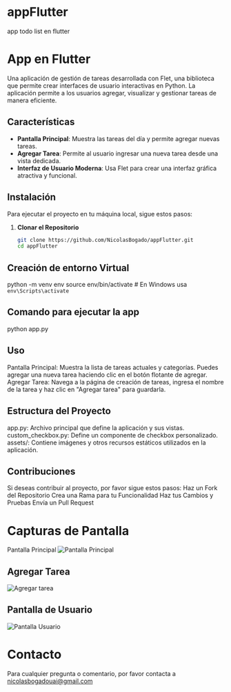 # appFlutter
app todo list en flutter

# App en Flutter 

Una aplicación de gestión de tareas desarrollada con Flet, una biblioteca que permite crear interfaces de usuario interactivas en Python. La aplicación permite a los usuarios agregar, visualizar y gestionar tareas de manera eficiente.

## Características

- **Pantalla Principal**: Muestra las tareas del día y permite agregar nuevas tareas.
- **Agregar Tarea**: Permite al usuario ingresar una nueva tarea desde una vista dedicada.
- **Interfaz de Usuario Moderna**: Usa Flet para crear una interfaz gráfica atractiva y funcional.

## Instalación

Para ejecutar el proyecto en tu máquina local, sigue estos pasos:

1. **Clonar el Repositorio**

   ```bash
   git clone https://github.com/NicolasBogado/appFlutter.git
   cd appFlutter

## Creación de entorno Virtual
python -m venv env
source env/bin/activate  # En Windows usa `env\Scripts\activate`

## Comando para ejecutar la app
python app.py

## Uso
Pantalla Principal: Muestra la lista de tareas actuales y categorías. Puedes agregar una nueva tarea haciendo clic en el botón flotante de agregar.
Agregar Tarea: Navega a la página de creación de tareas, ingresa el nombre de la tarea y haz clic en "Agregar tarea" para guardarla.

## Estructura del Proyecto
app.py: Archivo principal que define la aplicación y sus vistas.
custom_checkbox.py: Define un componente de checkbox personalizado.
assets/: Contiene imágenes y otros recursos estáticos utilizados en la aplicación.

## Contribuciones
Si deseas contribuir al proyecto, por favor sigue estos pasos:
Haz un Fork del Repositorio
Crea una Rama para tu Funcionalidad
Haz tus Cambios y Pruebas
Envía un Pull Request

# Capturas de Pantalla
Pantalla Principal
![Pantalla Principal](https://github.com/user-attachments/assets/955dc7de-8462-4448-bde2-135e79de3ccb)

## Agregar Tarea
![Agregar tarea](https://github.com/user-attachments/assets/8eb2ab47-2b17-42c1-9489-bd802e0741fb)

## Pantalla de Usuario
![Pantalla Usuario](https://github.com/user-attachments/assets/9a9327b6-3fbd-454e-9540-e0e62e794a9f)

# Contacto
Para cualquier pregunta o comentario, por favor contacta a nicolasbogadouai@gmail.com

